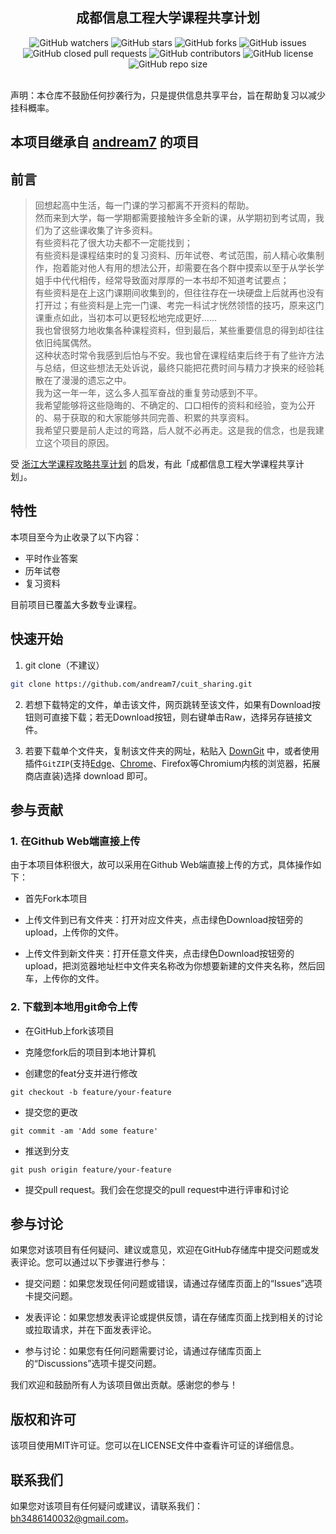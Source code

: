 <div align="center">
  <h2>成都信息工程大学课程共享计划</h3>

  <img style="display: inline-block;" src="https://img.shields.io/github/watchers/andream7/cuit_sharing" alt="GitHub watchers" />
  <a href="https://github.com/andream7/cuit_sharing/stargazers"><img style="display: inline-block;" src="https://img.shields.io/github/stars/andream7/cuit_sharing" alt="GitHub stars" /></a>
  <a href="https://github.com/andream7/cuit_sharing/network"><img style="display: inline-block;" src="https://img.shields.io/github/forks/andream7/cuit_sharing" alt="GitHub forks" /></a>
  <a href="https://github.com/andream7/cuit_sharing/issues"><img style="display: inline-block;" src="https://img.shields.io/github/issues/andream7/cuit_sharing" alt="GitHub issues" /></a>
  <a href="https://github.com/andream7/cuit_sharing/pulls"><img style="display: inline-block;" src="https://img.shields.io/github/issues-pr-closed-raw/andream7/cuit_sharing" alt="GitHub closed pull requests" /></a>
  <img style="display: inline-block;" src="https://img.shields.io/github/contributors/andream7/cuit_sharing" alt="GitHub contributors" />
  <a href="https://github.com/andream7/cuit_sharing/blob/main/LICENSE"><img style="display: inline-block;" src="https://img.shields.io/github/license/andream7/cuit_sharing" alt="GitHub license" /></a>
  <img style="display: inline-block;" src="https://img.shields.io/github/repo-size/andream7/cuit_sharing" alt="GitHub repo size" />
</div>


<br>

声明：本仓库不鼓励任何抄袭行为，只是提供信息共享平台，旨在帮助复习以减少挂科概率。

## 本项目继承自 [andream7](https://github.com/andream7/cuit_sharing) 的项目

## 前言

> 回想起高中生活，每一门课的学习都离不开资料的帮助。<br>
> 然而来到大学，每一学期都需要接触许多全新的课，从学期初到考试周，我们为了这些课收集了许多资料。<br>
> 有些资料花了很大功夫都不一定能找到；<br>
> 有些资料是课程结束时的复习资料、历年试卷、考试范围，前人精心收集制作，抱着能对他人有用的想法公开，却需要在各个群中摸索以至于从学长学姐手中代代相传，经常导致面对厚厚的一本书却不知道考试要点；<br>
> 有些资料是在上这门课期间收集到的，但往往存在一块硬盘上后就再也没有打开过；有些资料是上完一门课、考完一科试才恍然领悟的技巧，原来这门课重点如此，当初本可以更轻松地完成更好……<br>
> 我也曾很努力地收集各种课程资料，但到最后，某些重要信息的得到却往往依旧纯属偶然。<br>
> 这种状态时常令我感到后怕与不安。我也曾在课程结束后终于有了些许方法与总结，但这些想法无处诉说，最终只能把花费时间与精力才换来的经验耗散在了漫漫的遗忘之中。<br>
> 我为这一年一年，这么多人孤军奋战的重复劳动感到不平。<br>
> 我希望能够将这些隐晦的、不确定的、口口相传的资料和经验，变为公开的、易于获取的和大家能够共同完善、积累的共享资料。<br>
> 我希望只要是前人走过的弯路，后人就不必再走。这是我的信念，也是我建立这个项目的原因。

受 [浙江大学课程攻略共享计划](https://github.com/QSCTech/zju-icicles) 的启发，有此「成都信息工程大学课程共享计划」。

##  特性
本项目至今为止收录了以下内容：

- 平时作业答案
- 历年试卷
- 复习资料

目前项目已覆盖大多数专业课程。

##  快速开始

1. git clone（不建议）

```bash
git clone https://github.com/andream7/cuit_sharing.git
```

2. 若想下载特定的文件，单击该文件，网页跳转至该文件，如果有Download按钮则可直接下载；若无Download按钮，则右键单击Raw，选择另存链接文件。

3. 若要下载单个文件夹，复制该文件夹的网址，粘贴入 [DownGit](https://zhoudaxiaa.gitee.io/downgit/#/home) 中，或者使用插件`GitZIP`(支持[Edge](https://microsoftedge.microsoft.com/addons/detail/gitzip-for-github/iemilfmlaliblejogfofhmjbfiaiegnd)、[Chrome](https://chromewebstore.google.com/detail/gitzip-for-github/ffabmkklhbepgcgfonabamgnfafbdlkn?utm_source=ext_app_menu)、Firefox等Chromium内核的浏览器，拓展商店直装)选择 download 即可。

## 参与贡献
  
### 1. 在Github Web端直接上传

由于本项目体积很大，故可以采用在Github Web端直接上传的方式，具体操作如下：

- 首先Fork本项目

- 上传文件到已有文件夹：打开对应文件夹，点击绿色Download按钮旁的upload，上传你的文件。

- 上传文件到新文件夹：打开任意文件夹，点击绿色Download按钮旁的upload，把浏览器地址栏中文件夹名称改为你想要新建的文件夹名称，然后回车，上传你的文件。

### 2. 下载到本地用git命令上传

  - 在GitHub上fork该项目

  - 克隆您fork后的项目到本地计算机
  
  - 创建您的feat分支并进行修改
  
  ```
  git checkout -b feature/your-feature
  ```
  - 提交您的更改
  
  ```
  git commit -am 'Add some feature'
  ```
  
  - 推送到分支
  
  ```
  git push origin feature/your-feature
  ```
  
  - 提交pull request。我们会在您提交的pull request中进行评审和讨论
  
## 参与讨论

如果您对该项目有任何疑问、建议或意见，欢迎在GitHub存储库中提交问题或发表评论。您可以通过以下步骤进行参与：

- 提交问题：如果您发现任何问题或错误，请通过存储库页面上的“Issues”选项卡提交问题。

- 发表评论：如果您想发表评论或提供反馈，请在存储库页面上找到相关的讨论或拉取请求，并在下面发表评论。

- 参与讨论：如果您有任何问题需要讨论，请通过存储库页面上的“Discussions”选项卡提交问题。

我们欢迎和鼓励所有人为该项目做出贡献。感谢您的参与！
  
## 版权和许可

该项目使用MIT许可证。您可以在LICENSE文件中查看许可证的详细信息。

## 联系我们

如果您对该项目有任何疑问或建议，请联系我们：bh3486140032@gmail.com。

